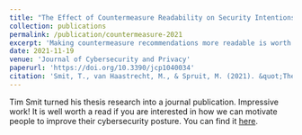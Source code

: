 ```yaml
---
title: "The Effect of Countermeasure Readability on Security Intentions"
collection: publications
permalink: /publication/countermeasure-2021
excerpt: 'Making countermeasure recommendations more readable is worth the effort.'
date: 2021-11-19
venue: 'Journal of Cybersecurity and Privacy'
paperurl: 'https://doi.org/10.3390/jcp1040034'
citation: 'Smit, T., van Haastrecht, M., & Spruit, M. (2021). &quot;The Effect of Countermeasure Readability on Security Intentions.&quot; <i>Journal of Cybersecurity and Privacy</i>, 1(4), 675--703.'
---
```

Tim Smit turned his thesis research into a journal publication. Impressive work! It is well worth a read if you are interested in how we can motivate people to improve their cybersecurity posture. You can find it [here](https://doi.org/10.3390/jcp1040034).
